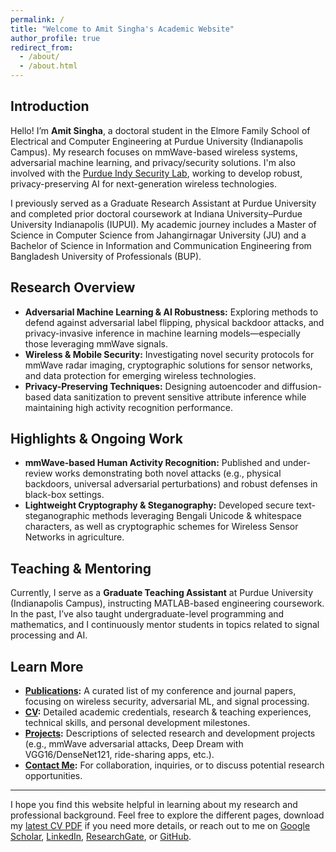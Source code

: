 ```yaml
---
permalink: /
title: "Welcome to Amit Singha's Academic Website"
author_profile: true
redirect_from: 
  - /about/
  - /about.html
---
```


## Introduction

Hello! I’m **Amit Singha**, a doctoral student in the Elmore Family School of Electrical and Computer Engineering at Purdue University (Indianapolis Campus). My research focuses on mmWave-based wireless systems, adversarial machine learning, and privacy/security solutions. I'm also involved with the [Purdue Indy Security Lab](https://www.cerias.purdue.edu/site/people/students/view/3815), working to develop robust, privacy-preserving AI for next-generation wireless technologies.  

I previously served as a Graduate Research Assistant at Purdue University and completed prior doctoral coursework at Indiana University–Purdue University Indianapolis (IUPUI). My academic journey includes a Master of Science in Computer Science from Jahangirnagar University (JU) and a Bachelor of Science in Information and Communication Engineering from Bangladesh University of Professionals (BUP).

## Research Overview

- **Adversarial Machine Learning & AI Robustness:** Exploring methods to defend against adversarial label flipping, physical backdoor attacks, and privacy-invasive inference in machine learning models—especially those leveraging mmWave signals.
- **Wireless & Mobile Security:** Investigating novel security protocols for mmWave radar imaging, cryptographic solutions for sensor networks, and data protection for emerging wireless technologies.
- **Privacy-Preserving Techniques:** Designing autoencoder and diffusion-based data sanitization to prevent sensitive attribute inference while maintaining high activity recognition performance.

## Highlights & Ongoing Work

- **mmWave-based Human Activity Recognition:** Published and under-review works demonstrating both novel attacks (e.g., physical backdoors, universal adversarial perturbations) and robust defenses in black-box settings.
- **Lightweight Cryptography & Steganography:** Developed secure text-steganographic methods leveraging Bengali Unicode & whitespace characters, as well as cryptographic schemes for Wireless Sensor Networks in agriculture.

## Teaching & Mentoring

Currently, I serve as a **Graduate Teaching Assistant** at Purdue University (Indianapolis Campus), instructing MATLAB-based engineering coursework. In the past, I’ve also taught undergraduate-level programming and mathematics, and I continuously mentor students in topics related to signal processing and AI.

## Learn More

- **[Publications](/publications/):** A curated list of my conference and journal papers, focusing on wireless security, adversarial ML, and signal processing.  
- **[CV](/cv/):** Detailed academic credentials, research & teaching experiences, technical skills, and personal development milestones.  
- **[Projects](/projects/):** Descriptions of selected research and development projects (e.g., mmWave adversarial attacks, Deep Dream with VGG16/DenseNet121, ride-sharing apps, etc.).  
- **[Contact Me](mailto:singha3@purdue.edu):** For collaboration, inquiries, or to discuss potential research opportunities.

---

I hope you find this website helpful in learning about my research and professional background. Feel free to explore the different pages, download my [latest CV PDF](https://singpurdue.github.io/files/CV_9_7_24.pdf) if you need more details, or reach out to me on [Google Scholar](https://scholar.google.com/citations?user=X7PsN4gAAAAJ), [LinkedIn](https://www.linkedin.com/in/singha-amit/), [ResearchGate](https://www.researchgate.net/profile/Amit-Singha-3), or [GitHub](https://github.com/SINGHAMIT1).
